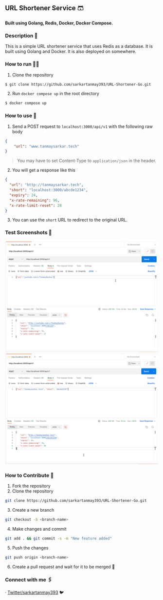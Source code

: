 ## URL Shortener Service 🩳
#### Built using Golang, Redis, Docker, Docker Compose.

### Description 📝
This is a simple URL shortener service that uses Redis as a database. It is built using Golang and Docker. It is also deployed on somewhere.


### How to run 🏃‍♂️
1. Clone the repository
```zsh
$ git clone https://github.com/sarkartanmay393/URL-Shortener-Go.git
```
2. Run `docker compose up` in the root directory
```zsh
$ docker compose up
```

### How to use 🤔
1. Send a POST request to `localhost:3000/api/v1` with the following raw body
```json
{
    "url": "www.tanmaysarkar.tech"
}
```
> You may have to set Content-Type to `application/json` in the header.

2. You will get a response like this
```json
{
  "url": "http://tanmaysarkar.tech",
  "short": "localhost:3000/abcde1234",
  "expiry": 24,
  "x-rate-remaining": 96,
  "x-rate-limit-reset": 28
}
```
3. You can use the `short` URL to redirect to the original URL.

### Test Screenshots 📸

![URL Shortening without custom id](screenshots/without-custom-id.png)
<br>
![URL Shortening with custom id](screenshots/with-custom-id.png)

### How to Contribute 🤝

1. Fork the repository
2. Clone the repository
```zsh
git clone https://github.com/sarkartanmay393/URL-Shortener-Go.git
```
3. Create a new branch
```zsh
git checkout -b <branch-name>
```
4. Make changes and commit
```zsh
git add . && git commit -s -m "New feature added"
```
5. Push the changes
```zsh
git push origin <branch-name>
```
6. Create a pull request and wait for it to be merged 🎉

### Connect with me 🖇️

· [Twitter/sarkartanmay393](https://www.twitter.com/sarkartanmay393) 🐦